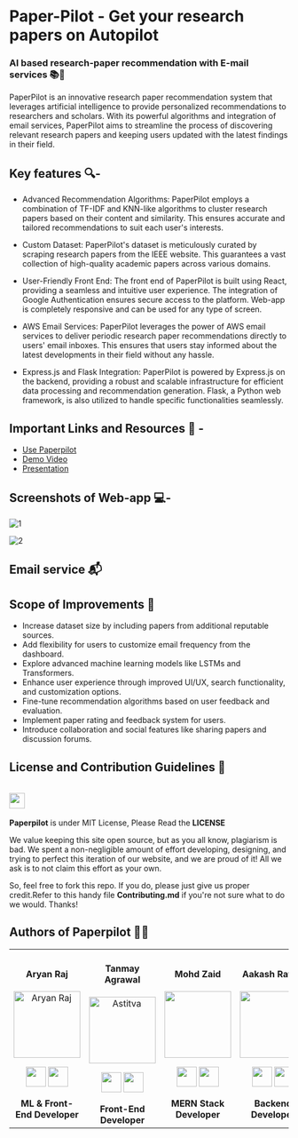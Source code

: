 # Paper-Pilot - Get your research papers on Autopilot

### AI based research-paper recommendation with E-mail services  📚🦾
PaperPilot is an innovative research paper recommendation system that leverages artificial intelligence to provide personalized recommendations to researchers and scholars. With its powerful algorithms and integration of email services, PaperPilot aims to streamline the process of discovering relevant research papers and keeping users updated with the latest findings in their field.

## Key features 🔍-
* Advanced Recommendation Algorithms: PaperPilot employs a combination of TF-IDF and KNN-like algorithms to cluster research papers based on their content and similarity. This ensures accurate and tailored recommendations to suit each user's interests.

* Custom Dataset: PaperPilot's dataset is meticulously curated by scraping research papers from the IEEE website. This guarantees a vast collection of high-quality academic papers across various domains.

* User-Friendly Front End: The front end of PaperPilot is built using React, providing a seamless and intuitive user experience. The integration of Google Authentication ensures secure access to the platform. Web-app is completely responsive and can be used for any type of screen.

* AWS Email Services: PaperPilot leverages the power of AWS email services to deliver periodic research paper recommendations directly to users' email inboxes. This ensures that users stay informed about the latest developments in their field without any hassle.

* Express.js and Flask Integration: PaperPilot is powered by Express.js on the backend, providing a robust and scalable infrastructure for efficient data processing and recommendation generation. Flask, a Python web framework, is also utilized to handle specific functionalities seamlessly.

## Important Links and Resources 📃 -
- [Use Paperpilot]()
- [Demo Video]()
- [Presentation]()
  

## Screenshots of Web-app 💻-
![1](https://github.com/aryanraj2713/Paperpilot/assets/75358720/aa1ba60d-f26b-45a6-a52f-eb08dcc05464)


![2](https://github.com/aryanraj2713/Paperpilot/assets/75358720/afd7c944-4c5d-4be8-bd71-8221cabf5457)



## Email service 📬

## Scope of Improvements 🔬

* Increase dataset size by including papers from additional reputable sources.
* Add flexibility for users to customize email frequency from the dashboard.
* Explore advanced machine learning models like LSTMs and Transformers.
* Enhance user experience through improved UI/UX, search functionality, and customization options.
* Fine-tune recommendation algorithms based on user feedback and evaluation.
* Implement paper rating and feedback system for users.
* Introduce collaboration and social features like sharing papers and discussion forums.





## License and Contribution Guidelines 📜

 <div align="left">
 <p>
 <br>
   <img src="https://img.shields.io/badge/License-MIT-yellow.svg?logo=Microsoft%20Word&style=for-the-badge" height="28"/><br>
   <br><strong>Paperpilot</strong> is under MIT License, Please Read the <strong>LICENSE</strong>
  <p>
 </div>
 We value keeping this site open source, but as you all know, plagiarism is bad. We spent a non-negligible amount of effort developing, designing, and trying to perfect this iteration of our website, and we are proud of it! All we ask is to not claim this effort as your own.

So, feel free to fork this repo. If you do, please just give us proper credit.Refer to this handy file <strong>Contributing.md</strong> if you're not sure what to do we would. Thanks!

## Authors of <strong>Paperpilot</strong> ✍🏼

<div align="center"> 
  <table>
<tr align="center">
 <td>

#### Aryan Raj
<p align="center">
<img src = "https://avatars.githubusercontent.com/u/75358720?v=4"  height="120" alt="Aryan Raj">
</p>
<p align="center">
<a href = "https://github.com/aryanraj2713"><img src = "http://www.iconninja.com/files/241/825/211/round-collaboration-social-github-code-circle-network-icon.svg" width="36" height = "36"/></a>
<a href = "https://www.linkedin.com/in/aryan-raj-3a68b39a/">
<img src = "http://www.iconninja.com/files/863/607/751/network-linkedin-social-connection-circular-circle-media-icon.svg" width="36" height="36"/>
</a>
</p>
 <strong>ML & Front-End Developer<strong>
</td>


 <td>

#### Tanmay Agrawal
<p align="center">
<img src = "https://media.licdn.com/dms/image/D5603AQH1f5_AIgXPVg/profile-displayphoto-shrink_400_400/0/1679384347206?e=1692835200&v=beta&t=sUSKTbNXbxNZAqyxHGph-I1y8kJX_NI_4MB-F40aCbE"  height="120" alt="Astitva">
</p>
<p align="center">
<a href = "https://github.com/tanmayagr"><img src = "http://www.iconninja.com/files/241/825/211/round-collaboration-social-github-code-circle-network-icon.svg" width="36" height = "36"/></a>
<a href = "https://media.licdn.com/dms/image/D5603AQH1f5_AIgXPVg/profile-displayphoto-shrink_400_400/0/1679384347206?e=1692835200&v=beta&t=sUSKTbNXbxNZAqyxHGph-I1y8kJX_NI_4MB-F40aCbE">
<img src = "http://www.iconninja.com/files/863/607/751/network-linkedin-social-connection-circular-circle-media-icon.svg" width="36" height="36"/>
</a>
</p>
 <strong>Front-End Developer<strong>


   

 <td>

#### Mohd Zaid
<p align="center">
<img src = "https://avatars.githubusercontent.com/u/36443577?v=4"  height="120" >
</p>
<p align="center">
<a href = "https://github.com/dev-zaid"><img src = "http://www.iconninja.com/files/241/825/211/round-collaboration-social-github-code-circle-network-icon.svg" width="36" height = "36"/></a>
<a href = "https://www.linkedin.com/in/mohd-zaid-17713221a/">
<img src = "http://www.iconninja.com/files/863/607/751/network-linkedin-social-connection-circular-circle-media-icon.svg" width="36" height="36"/>
</a>
</p>
 <strong>MERN Stack Developer<strong>
</td>
  <td>

#### Aakash Rawat 
<p align="center">
<img src = "https://media.licdn.com/dms/image/D5603AQEw-NL_yEYF5w/profile-displayphoto-shrink_400_400/0/1672065785362?e=1692835200&v=beta&t=gMjrAEkVomIhpSynFEnN6eRXS5r-bH3zWy8qY5XFzGs"  height="120" >
</p>
<p align="center">
<a href = "https://github.com/AakashRawat04"><img src = "http://www.iconninja.com/files/241/825/211/round-collaboration-social-github-code-circle-network-icon.svg" width="36" height = "36"/></a>
<a href = "https://www.linkedin.com/in/aakash-rawat-a1a528236/">
<img src = "http://www.iconninja.com/files/863/607/751/network-linkedin-social-connection-circular-circle-media-icon.svg" width="36" height="36"/>
</a>
</p>
 <strong>Backend Developer<strong>
</td>

<td>

#### Mathangy K
<p align="center">
<img src = "https://media.licdn.com/dms/image/D5603AQF-OXPN95O0Jg/profile-displayphoto-shrink_400_400/0/1682697491327?e=1692835200&v=beta&t=Dwm-B-49U9zD-F7Qys3YEO4eN35l_xYiq47esH6sUQI"  height="120" >
</p>
<p align="center">
<a href = "https://github.com/mkswagger"><img src = "http://www.iconninja.com/files/241/825/211/round-collaboration-social-github-code-circle-network-icon.svg" width="36" height = "36"/></a>
<a href = "https://www.linkedin.com/in/mathangy-k/">
<img src = "http://www.iconninja.com/files/863/607/751/network-linkedin-social-connection-circular-circle-media-icon.svg" width="36" height="36"/>
</a>
</p>
 <strong>ML/DL Developer<strong>
</td>

</div>





